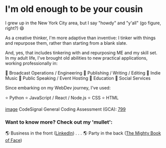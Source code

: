 # I'm old enough to be your cousin

I grew up in the New York City area, but I say "howdy" and "y'all" (go figure, right?) 😄

As a creative thinker, I'm more adaptive than inventive:  I tinker with things and repurpose them, rather than starting from a blank slate.

And, yes, that includes tinkering with and repurposing ME and my skill set.  In my adult life, I've brought old abilities to new practical applications, working professionally in:

💼 Broadcast Operations / Engineering
💼 Publishing / Writing / Editing
💼 Indie Music
💼 Public Speaking / Event Hosting
💼 Education
💼 Social Services

Since embarking on my WebDev journey, I've used:

⭐️ Python
⭐️ JavaScript / React / Node.js
⭐️ CSS
⭐️ HTML

[image](https://user-images.githubusercontent.com/76451364/122848473-92f0fa80-d2d7-11eb-8fc2-2eaa89ad7186.png) CodeSignal General Coding Assessment (GCA): [799](https://app.codesignal.com/coding-report/tWqCuPjBM6DsiyYsT-TP9BTLhDkgt3ZJp6PtgNmv5H)

### Want to know more? Check out my 'mullet':

🌎 Business in the front ([LinkedIn](https://www.linkedin.com/in/domenicscarcella)) . . . 
🌎 Party in the back ([The Mighty Book of Face](https://www.facebook.com/dom.scarcella))

